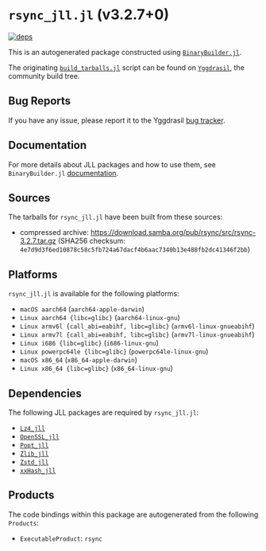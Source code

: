 # `rsync_jll.jl` (v3.2.7+0)

[![deps](https://juliahub.com/docs/rsync_jll/deps.svg)](https://juliahub.com/ui/Packages/rsync_jll/dP1d9?page=2)

This is an autogenerated package constructed using [`BinaryBuilder.jl`](https://github.com/JuliaPackaging/BinaryBuilder.jl).

The originating [`build_tarballs.jl`](https://github.com/JuliaPackaging/Yggdrasil/blob/266571198ecd11d4415a99cb9bfe484cd9ad8b88/R/rsync/build_tarballs.jl) script can be found on [`Yggdrasil`](https://github.com/JuliaPackaging/Yggdrasil/), the community build tree.

## Bug Reports

If you have any issue, please report it to the Yggdrasil [bug tracker](https://github.com/JuliaPackaging/Yggdrasil/issues).

## Documentation

For more details about JLL packages and how to use them, see `BinaryBuilder.jl` [documentation](https://docs.binarybuilder.org/stable/jll/).

## Sources

The tarballs for `rsync_jll.jl` have been built from these sources:

* compressed archive: https://download.samba.org/pub/rsync/src/rsync-3.2.7.tar.gz (SHA256 checksum: `4e7d9d3f6ed10878c58c5fb724a67dacf4b6aac7340b13e488fb2dc41346f2bb`)

## Platforms

`rsync_jll.jl` is available for the following platforms:

* `macOS aarch64` (`aarch64-apple-darwin`)
* `Linux aarch64 {libc=glibc}` (`aarch64-linux-gnu`)
* `Linux armv6l {call_abi=eabihf, libc=glibc}` (`armv6l-linux-gnueabihf`)
* `Linux armv7l {call_abi=eabihf, libc=glibc}` (`armv7l-linux-gnueabihf`)
* `Linux i686 {libc=glibc}` (`i686-linux-gnu`)
* `Linux powerpc64le {libc=glibc}` (`powerpc64le-linux-gnu`)
* `macOS x86_64` (`x86_64-apple-darwin`)
* `Linux x86_64 {libc=glibc}` (`x86_64-linux-gnu`)

## Dependencies

The following JLL packages are required by `rsync_jll.jl`:

* [`Lz4_jll`](https://github.com/JuliaBinaryWrappers/Lz4_jll.jl)
* [`OpenSSL_jll`](https://github.com/JuliaBinaryWrappers/OpenSSL_jll.jl)
* [`Popt_jll`](https://github.com/JuliaBinaryWrappers/Popt_jll.jl)
* [`Zlib_jll`](https://github.com/JuliaBinaryWrappers/Zlib_jll.jl)
* [`Zstd_jll`](https://github.com/JuliaBinaryWrappers/Zstd_jll.jl)
* [`xxHash_jll`](https://github.com/JuliaBinaryWrappers/xxHash_jll.jl)

## Products

The code bindings within this package are autogenerated from the following `Products`:

* `ExecutableProduct`: `rsync`
